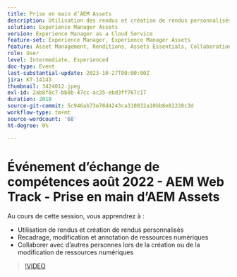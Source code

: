 ```yaml
---
title: Prise en main d’AEM Assets
description: Utilisation des rendus et création de rendus personnalisés Recadrez, modifiez et annotez des ressources numériques et collaborez avec d’autres personnes lors de la création ou de la modification de ressources numériques
solution: Experience Manager Assets
version: Experience Manager as a Cloud Service
feature-set: Experience Manager, Experience Manager Assets
feature: Asset Management, Renditions, Assets Essentials, Collaboration
role: User
level: Intermediate, Experienced
doc-type: Event
last-substantial-update: 2023-10-27T00:00:00Z
jira: KT-14143
thumbnail: 3424012.jpeg
exl-id: 2ab8f8c7-bb0b-47cc-ac35-ebd3ff767c17
duration: 2018
source-git-commit: 5c946ab73e78d4243ca310032a10bb8e82228c3d
workflow-type: tm+mt
source-wordcount: '68'
ht-degree: 0%

---
```


# Événement d’échange de compétences août 2022 - AEM Web Track - Prise en main d’AEM Assets

Au cours de cette session, vous apprendrez à :

* Utilisation de rendus et création de rendus personnalisés
* Recadrage, modification et annotation de ressources numériques
* Collaborer avec d’autres personnes lors de la création ou de la modification de ressources numériques

>[!VIDEO](https://video.tv.adobe.com/v/3424012/?learn=on)
